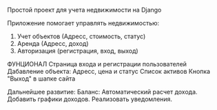 Простой проект для учета недвижимости на Django

Приложение помогает управлять недвижимостью:
1. Учет объектов (Адресс, стоимость, статус)
2. Аренда (Адресс, доход)
4. Авторизация (регистрация, вход, выход)

ФУНЦИОНАЛ
Страница входа и регистрации пользователей
Дабавление объекта: Адресс, цена и статус
Список активов
Кнопка "Выход" в шапке сайта

Дальнейшее развитие:
Баланс: Автоматический расчет дохода.
Добавить графики доходов.
Реализовать уведомления.

